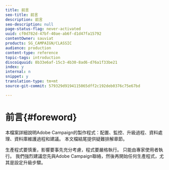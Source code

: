 ```yaml
---
title: 前言
seo-title: 前言
description: 前言
seo-description: null
page-status-flag: never-activated
uuid: cf0d782d-47bf-40ae-ab6f-d1d47fa15792
contentOwner: sauviat
products: SG_CAMPAIGN/CLASSIC
audience: production
content-type: reference
topic-tags: introduction
discoiquuid: 8b33e6af-15c3-4b30-8ad6-d76a1f33be21
index: y
internal: n
snippet: y
translation-type: tm+mt
source-git-commit: 579329d9194115065dff2c192deb0376c75e67bd

---
```



# 前言{#foreword}

本檔案詳細說明Adobe Campaign的製作程式：配置、監控、升級過程、資料處理、資料庫維護過程和建議。 本文檔結尾提供疑難排解章節。

生產程式要慎重，影響要事先充分考慮，程式要嚴格執行。 只能由專家使用者執行。 我們強烈建議您先與Adobe Campaign聯絡，然後再開始任何生產程式，尤其是設定升級步驟。
